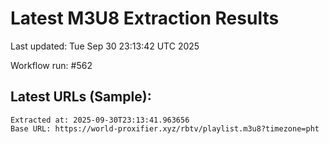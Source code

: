 # Latest M3U8 Extraction Results

Last updated: Tue Sep 30 23:13:42 UTC 2025

Workflow run: #562

## Latest URLs (Sample):
```
Extracted at: 2025-09-30T23:13:41.963656
Base URL: https://world-proxifier.xyz/rbtv/playlist.m3u8?timezone=pht

```
